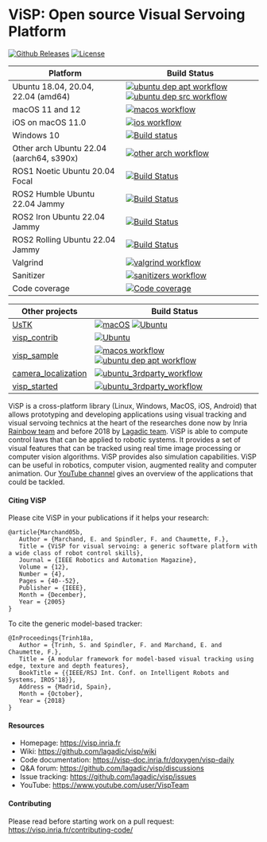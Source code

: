 <h1>ViSP: Open source Visual Servoing Platform</h1>

[![Github Releases](https://img.shields.io/github/release/lagadic/visp.svg)](https://github.com/lagadic/visp/releases)
[![License](https://img.shields.io/badge/License-GPLv2-bright)](https://opensource.org/licenses/GPL-2.0)

Platform | Build Status |
-------- | ------------ |
Ubuntu 18.04, 20.04, 22.04 (amd64)| [![ubuntu dep apt workflow](https://github.com/lagadic/visp/actions/workflows/ubuntu-dep-apt.yml/badge.svg)](https://github.com/lagadic/visp/actions/workflows/ubuntu-dep-apt.yml) [![ubuntu dep src workflow](https://github.com/lagadic/visp/actions/workflows/ubuntu-dep-src.yml/badge.svg)](https://github.com/lagadic/visp/actions/workflows/ubuntu-dep-src.yml)
macOS 11 and 12 | [![macos workflow](https://github.com/lagadic/visp/actions/workflows/macos.yml/badge.svg)](https://github.com/lagadic/visp/actions/workflows/macos.yml)
iOS on macOS 11.0| [![ios workflow](https://github.com/lagadic/visp/actions/workflows/ios.yml/badge.svg)](https://github.com/lagadic/visp/actions/workflows/ios.yml)
Windows 10 | [![Build status](https://ci.appveyor.com/api/projects/status/121dscdkryf5dbn0/branch/master?svg=true)](https://ci.appveyor.com/project/fspindle/visp/branch/master)
Other arch Ubuntu 22.04 (aarch64, s390x)| [![other arch workflow](https://github.com/lagadic/visp/actions/workflows/other-arch.yml/badge.svg)](https://github.com/lagadic/visp/actions/workflows/other-arch.yml)
ROS1 Noetic Ubuntu 20.04 Focal | [![Build Status](https://build.ros.org/buildStatus/icon?job=Ndev__visp__ubuntu_focal_amd64)](https://build.ros.org/job/Ndev__visp__ubuntu_focal_amd64/)
ROS2 Humble Ubuntu 22.04 Jammy| [![Build Status](https://build.ros2.org/buildStatus/icon?job=Hdev__visp__ubuntu_jammy_amd64)](https://build.ros2.org/job/Hdev__visp__ubuntu_jammy_amd64/)
ROS2 Iron Ubuntu 22.04 Jammy| [![Build Status](https://build.ros2.org/buildStatus/icon?job=Idev__visp__ubuntu_jammy_amd64)](https://build.ros2.org/job/Idev__visp__ubuntu_jammy_amd64/)
ROS2 Rolling Ubuntu 22.04 Jammy| [![Build Status](https://build.ros2.org/buildStatus/icon?job=Rdev__visp__ubuntu_jammy_amd64)](https://build.ros2.org/job/Rdev__visp__ubuntu_jammy_amd64)
Valgrind | [![valgrind workflow](https://github.com/lagadic/visp/actions/workflows/valgrind.yml/badge.svg)](https://github.com/lagadic/visp/actions/workflows/valgrind.yml)
Sanitizer | [![sanitizers workflow](https://github.com/lagadic/visp/actions/workflows/ubuntu-sanitizers.yml/badge.svg)](https://github.com/lagadic/visp/actions/workflows/ubuntu-sanitizers.yml)
Code coverage | [![Code coverage](https://codecov.io/gh/lagadic/visp/branch/master/graph/badge.svg?token=GQIiKbA3BC)](https://codecov.io/gh/lagadic/visp)

Other projects | Build Status |
-------------- | ------------ |
[UsTK](https://github.com/lagadic/ustk) | [![macOS](https://github.com/lagadic/visp/actions/workflows/macos-ustk.yml/badge.svg)](https://github.com/lagadic/visp/actions/workflows/macos-ustk.yml) [![Ubuntu](https://github.com/lagadic/visp/actions/workflows/ubuntu-ustk.yml/badge.svg)](https://github.com/lagadic/visp/actions/workflows/ubuntu-ustk.yml)
[visp_contrib](https://github.com/lagadic/visp_contrib) | [![Ubuntu](https://github.com/lagadic/visp/actions/workflows/ubuntu-contrib.yml/badge.svg)](https://github.com/lagadic/visp/actions/workflows/ubuntu-contrib.yml)
[visp_sample](https://github.com/lagadic/visp_sample) | [![macos workflow](https://github.com/lagadic/visp/actions/workflows/macos.yml/badge.svg)](https://github.com/lagadic/visp/actions/workflows/macos.yml) [![ubuntu dep apt workflow](https://github.com/lagadic/visp/actions/workflows/ubuntu-dep-apt.yml/badge.svg)](https://github.com/lagadic/visp/actions/workflows/ubuntu-dep-apt.yml)
[camera_localization](https://github.com/lagadic/camera_localization) | [![ubuntu_3rdparty_workflow](https://github.com/lagadic/visp/actions/workflows/ubuntu-3rdparty.yml/badge.svg)](https://github.com/lagadic/visp/actions/workflows/ubuntu-3rdparty.yml)
[visp_started](https://github.com/lagadic/visp_started) | [![ubuntu_3rdparty_workflow](https://github.com/lagadic/visp/actions/workflows/ubuntu-3rdparty.yml/badge.svg)](https://github.com/lagadic/visp/actions/workflows/ubuntu-3rdparty.yml)


ViSP is a cross-platform library (Linux, Windows, MacOS, iOS, Android) that allows prototyping and developing applications using visual tracking and visual servoing technics at the heart of the researches done now by Inria <a href="http://team.inria.fr/rainbow">Rainbow team</a> and before 2018 by <a href="http://team.inria.fr/lagadic">Lagadic team</a>. ViSP is able to compute control laws that can be applied to robotic systems. It provides a set of visual features that can be tracked using real time image processing or computer vision algorithms. ViSP provides also simulation capabilities. ViSP can be useful in robotics, computer vision, augmented reality and computer animation. Our <a href="https://www.youtube.com/user/VispTeam">YouTube channel</a> gives an overview of the applications that could be tackled.

#### Citing ViSP
Please cite ViSP in your publications if it helps your research:
```
@article{Marchand05b,
   Author = {Marchand, E. and Spindler, F. and Chaumette, F.},
   Title = {ViSP for visual servoing: a generic software platform with a wide class of robot control skills},
   Journal = {IEEE Robotics and Automation Magazine},
   Volume = {12},
   Number = {4},
   Pages = {40--52},
   Publisher = {IEEE},
   Month = {December},
   Year = {2005}
}
```
To cite the generic model-based tracker:
```
@InProceedings{Trinh18a,
   Author = {Trinh, S. and Spindler, F. and Marchand, E. and Chaumette, F.},
   Title = {A modular framework for model-based visual tracking using edge, texture and depth features},
   BookTitle = {{IEEE/RSJ Int. Conf. on Intelligent Robots and Systems, IROS'18}},
   Address = {Madrid, Spain},
   Month = {October},
   Year = {2018}
}
```

#### Resources
- Homepage: https://visp.inria.fr
- Wiki: https://github.com/lagadic/visp/wiki
- Code documentation: https://visp-doc.inria.fr/doxygen/visp-daily
- Q&A forum: https://github.com/lagadic/visp/discussions
- Issue tracking: https://github.com/lagadic/visp/issues
- YouTube: https://www.youtube.com/user/VispTeam

#### Contributing

Please read before starting work on a pull request: https://visp.inria.fr/contributing-code/
